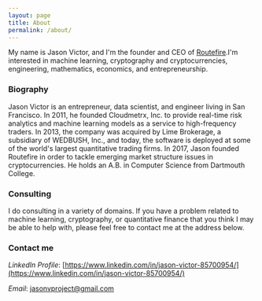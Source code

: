 ```yaml
---
layout: page
title: About
permalink: /about/
---
```


My name is Jason Victor, and I'm the founder and CEO of [Routefire](https://routefire.io/).I'm interested in machine learning, cryptography and cryptocurrencies, engineering, mathematics, economics, and entrepreneurship.


### Biography

Jason Victor is an entrepreneur, data scientist, and engineer living in San Francisco. In 2011, he founded Cloudmetrx, Inc. to provide real-time risk analytics and machine learning models as a service to high-frequency traders. In 2013, the company was acquired by Lime Brokerage, a subsidiary of WEDBUSH, Inc., and today, the software is deployed at some of the world's largest quantitative trading firms. In 2017, Jason founded Routefire in order to tackle emerging market structure issues in cryptocurrencies. He holds an A.B. in Computer Science from Dartmouth College.

### Consulting 

I do consulting in a variety of domains. If you have a problem related to machine learning, cryptography, or quantitative finance that you think I may be able to help with, please feel free to contact me at the address below.

### Contact me

*LinkedIn Profile*: [https://www.linkedin.com/in/jason-victor-85700954/](https://www.linkedin.com/in/jason-victor-85700954/)

*Email*: [jasonvproject@gmail.com](mailto:jasonvproject@gmail.com)
